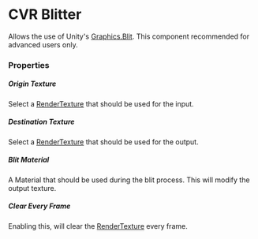 # CVR Blitter
Allows the use of Unity's [Graphics.Blit](https://docs.unity3d.com/ScriptReference/Graphics.Blit.html). This component 
recommended for advanced users only.

### Properties

##### Origin Texture
Select a [RenderTexture](https://docs.unity3d.com/Manual/class-RenderTexture.html) that should be used for the input.

##### Destination Texture
Select a [RenderTexture](https://docs.unity3d.com/Manual/class-RenderTexture.html) that should be used for the output.

##### Blit Material
A Material that should be used during the blit process. This will modify the output texture.

##### Clear Every Frame
Enabling this, will clear the [RenderTexture](https://docs.unity3d.com/Manual/class-RenderTexture.html) every frame.